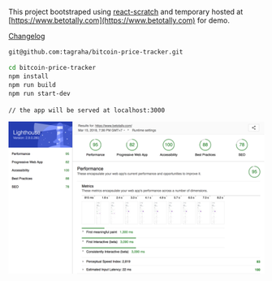 This project bootstraped using [react-scratch](https://github.com/tagraha/react-scratch) and temporary hosted at [https://www.betotally.com](https://www.betotally.com) for demo.

[Changelog](https://github.com/tagraha/bitcoin-price-tracker/blob/master/CHANGELOG.md)

```bash
git@github.com:tagraha/bitcoin-price-tracker.git
```

```bash
cd bitcoin-price-tracker
npm install
npm run build
npm run start-dev

// the app will be served at localhost:3000
```

![alt text](https://raw.githubusercontent.com/tagraha/bitcoin-price-tracker/master/github-images/lighthouse.png "Lighthousr score")